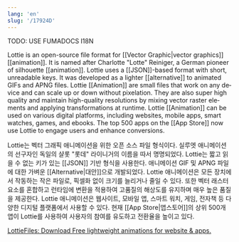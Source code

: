 ```yaml
---
lang: 'en'
slug: '/17924D'
---
```



TODO: USE FUMADOCS I18N

<div lang='en-US'>

Lottie is an open-source file format for [[Vector Graphic|vector graphics]] [[animation]]. It is named after Charlotte "Lotte" Reiniger, a German pioneer of silhouette [[animation]]. Lottie uses a [[JSON]]-based format with short, unreadable keys. It was developed as a lighter [[alternative]] to animated GIFs and APNG files. Lottie [[Animation]] are small files that work on any device and can scale up or down without pixelation. They are also super high quality and maintain high-quality resolutions by mixing vector raster elements and applying transformations at runtime. Lottie [[Animation]] can be used on various digital platforms, including websites, mobile apps, smart watches, games, and ebooks. The top 500 apps on the [[App Store]] now use Lottie to engage users and enhance conversions.

</div>


<div lang='ko-KR'>

Lottie는 벡터 그래픽 애니메이션을 위한 오픈 소스 파일 형식이다. 실루엣 애니메이션의 선구자인 독일의 샬롯 "롯데" 라이니거의 이름을 따서 명명되었다. Lottie는 짧고 읽을 수 없는 키가 있는 [[JSON]] 기반 형식을 사용한다. 애니메이션 GIF 및 APNG 파일에 대한 가벼운 [[Alternative|대안]]으로 개발되었다. Lottie 애니메이션은 모든 장치에서 작동하는 작은 파일로, 픽셀화 없이 크기를 늘리거나 줄일 수 있다. 또한 벡터 래스터 요소를 혼합하고 런타임에 변환을 적용하여 고품질의 해상도를 유지하며 매우 높은 품질을 제공한다. Lottie 애니메이션은 웹사이트, 모바일 앱, 스마트 워치, 게임, 전자책 등 다양한 디지털 플랫폼에서 사용할 수 있다. 현재 [[App Store|앱스토어]]의 상위 500개 앱이 Lottie를 사용하여 사용자의 참여를 유도하고 전환율을 높이고 있다.

</div>


[LottieFiles: Download Free lightweight animations for website & apps.](https://lottiefiles.com/)
